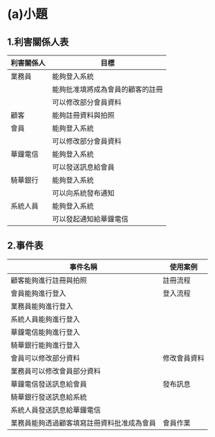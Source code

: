 # (a)小題
## 1.利害關係人表
|利害關係人|目標|
|-------|------|
|業務員|能夠登入系統|
||能夠批准填將成為會員的顧客的註冊|
||可以修改部分會員資料|
|顧客|能夠註冊資料與拍照|
|會員|能夠登入系統|
||可以修改部分會員資料|
|華鐘電信|能夠登入系統|
||可以發送訊息給會員|
|騎華銀行|能夠登入系統|
||可以向系統發布通知|
|系統人員|能夠登入系統|
||可以發起通知給華鐘電信|
## 2.事件表
|事件名稱|使用案例|
|-------|------|
|顧客能夠進行註冊與拍照|註冊流程|
|會員能夠進行登入|登入流程|
|業務員能夠進行登入|
|系統人員能夠進行登入|
|華鐘電信能夠進行登入|
|騎華銀行能夠進行登入|
|會員可以修改部分資料|修改會員資料|
|業務員可以修改會員部分資料|
|華鐘電信發送訊息給會員|發布訊息|
|騎華銀行發送訊息給系統|
|系統人員發送訊息給華鐘電信|
|業務員能夠透過顧客填寫註冊資料批准成為會員|會員作業|